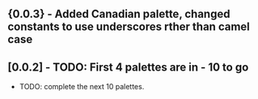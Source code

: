 
## {0.0.3} - Added Canadian palette, changed constants to use underscores rther than camel case
## [0.0.2] - TODO: First 4 palettes are in - 10 to go


* TODO: complete the next 10 palettes.

